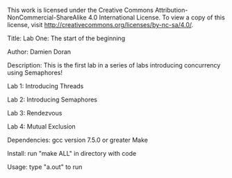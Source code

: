This work is licensed under the Creative Commons Attribution-NonCommercial-ShareAlike 4.0 International License. To view a copy of this license, visit http://creativecommons.org/licenses/by-nc-sa/4.0/.

Title: Lab One: The start of the beginning

Author: Damien Doran

Description: This is the first lab in a series of labs introducing concurrency using Semaphores!

Lab 1: Introducing Threads

Lab 2: Introducing Semaphores

Lab 3: Rendezvous

Lab 4: Mutual Exclusion


Dependencies:
gcc version 7.5.0 or greater
Make

Install:
run "make ALL" in directory with code

Usage:
type "a.out" to run

